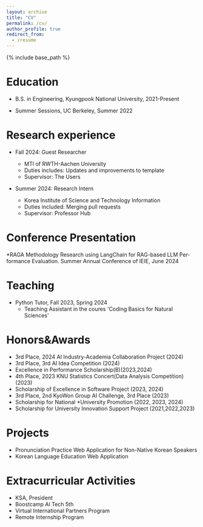 ```yaml
---
layout: archive
title: "CV"
permalink: /cv/
author_profile: true
redirect_from:
  - /resume
---
```


{% include base_path %}

Education
======
* B.S. in Engineering, Kyungpook National University, 2021-Present

* Summer Sessions, UC Berkeley, Summer 2022

Research experience
======
* Fall 2024: Guest Researcher
  * MTI of RWTH-Aachen University
  * Duties includes: Updates and improvements to template
  * Supervisor: The Users

* Summer 2024: Research Intern
  * Korea Institute of Science and Technology Information
  * Duties included: Merging pull requests
  * Supervisor: Professor Hub

Conference Presentation
======
*RAGA Methodology Research using LangChain for RAG-based LLM Per- formance Evaluation. Summer Annual Conference of IEIE, June 2024

Teaching
======
* Python Tutor, Fall 2023, Spring 2024
  * Teaching Assistant in the coures 'Coding Basics for Natural Sciences'

Honors&Awards
======
* 3rd Place, 2024 AI Industry-Academia Collaboration Project (2024)
* 3rd Place, 3rd AI Idea Competition (2024)
* Excellence in Performance Scholarship(B)(2023,2024)
* 4th Place, 2023 KNU Statistics Concert(Data Analysis Competition)(2023) 
* Scholarship of Excellence in Software Project (2023, 2024)
* 3rd Place, 2nd KyoWon Group AI Challenge, 3rd Place (2023) 
* Scholarship for National *University Promotion (2022, 2023, 2024) 
* Scholarship for University Innovation Support Project (2021,2022,2023)

Projects
======
* Pronunciation Practice Web Application for Non-Native Korean Speakers
* Korean Language Education Web Application

Extracurricular Activities
======
* KSA, President
* Boostcamp AI Tech 5th
* Virtual International Partners Program
* Remote Internship Program

<!--
Talks
======
  <ul>{% for post in site.talks reversed %}
    {% include archive-single-talk-cv.html  %}
  {% endfor %}</ul>
  
Teaching
======
  <ul>{% for post in site.teaching reversed %}
    {% include archive-single-cv.html %}
  {% endfor %}</ul>
  
Service and leadership
======
* Currently signed in to 43 different slack teams
->